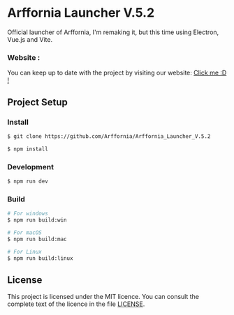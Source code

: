 # Arffornia Launcher V.5.2

Official launcher of Arffornia, I'm remaking it, but this time using Electron, Vue.js and Vite.

### Website :

You can keep up to date with the project by visiting our website: [Click me :D !](http://arffornia.ddns.net/)

## Project Setup

### Install

```bash
$ git clone https://github.com/Arffornia/Arffornia_Launcher_V.5.2
```

```bash
$ npm install
```

### Development

```bash
$ npm run dev
```

### Build

```bash
# For windows
$ npm run build:win

# For macOS
$ npm run build:mac

# For Linux
$ npm run build:linux
```

## License

This project is licensed under the MIT licence. You can consult the complete text of the licence in the file [LICENSE](LICENSE).

